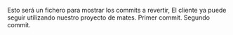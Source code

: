 Esto será un fichero para mostrar los commits a revertir, El cliente ya puede seguir utilizando nuestro proyecto de mates. Primer commit. Segundo commit.
